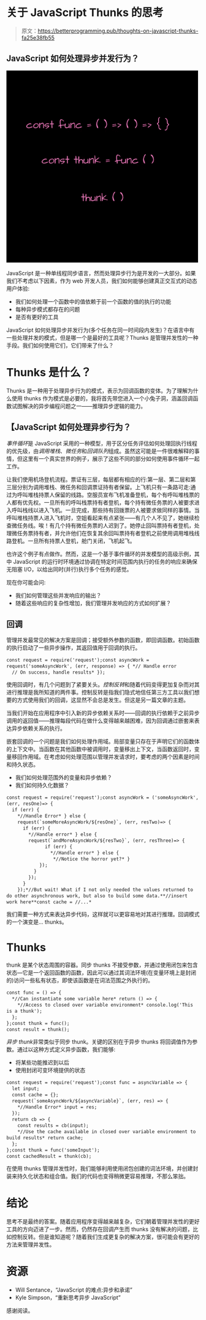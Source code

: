 # 关于 JavaScript Thunks 的思考

> 原文：<https://betterprogramming.pub/thoughts-on-javascript-thunks-fa25e38fb55>

## JavaScript 如何处理异步并发行为？

![](img/d606ed7b92127386b085465f4eecedac.png)

JavaScript 是一种单线程同步语言，然而处理异步行为是开发的一大部分。如果我们不考虑以下因素，作为 web 开发人员，我们如何能够创建真正交互式的动态用户体验:

*   我们如何处理一个函数中的值依赖于前一个函数的值的执行的功能
*   每种异步模式都存在的问题
*   是否有更好的工具

JavaScript 如何处理异步并发行为(多个任务在同一时间段内发生)？在语言中有一些处理并发的模式，但是哪一个是最好的工具呢？Thunks 是管理并发性的一种手段。我们如何使用它们，它们带来了什么？

# Thunks 是什么？

Thunks 是一种用于处理异步行为的模式，表示为回调函数的变体。为了理解为什么使用 thunks 作为模式是必要的，我将首先带您进入一个小兔子洞，涵盖回调函数试图解决的异步编程问题之一——推理异步逻辑的能力。

## 【JavaScript 如何处理异步行为？

*事件循环*是 JavaScript 采用的一种模型，用于区分任务评估如何处理回执行线程的优先级，由*调用堆栈*、*微任务*和*回调队列*组成。虽然这可能是一件很难解释的事情，但这里有一个真实世界的例子，展示了这些不同的部分如何使用事件循环一起工作。

让我们使用机场登机流程。票证有三层，每层都有相应的行:第一层、第二层和第三层分别为调用堆栈、微任务和回调票证持有者保留。上飞机只有一条路可走:通过为呼叫堆栈持票人保留的线路。空服员宣布飞机准备登机，每个有呼叫堆栈票的人都有优先权。一旦所有的呼叫栈票持有者登机，每个持有微任务票的人被要求进入呼叫栈线以进入飞机。一旦完成，那些持有回拨票的人被要求做同样的事情。当呼叫堆栈持票人进入飞机时，空姐看起来有点紧张——有几个人不见了，她继续检查微任务线。唉！有几个持有微任务票的人迟到了。她停止回叫票持有者登机，处理微任务票持有者，并允许他们在恢复其余回叫票持有者登机之前使用调用堆栈线路登机。一旦所有持票人登机，舱门关闭，飞机起飞。

也许这个例子有点做作。然而，这是一个基于事件循环的并发模型的高级示例，其中 JavaScript 的运行时环境通过协调在特定时间范围内执行的任务的响应来确保无阻塞 I/O，以给出同时(并行)执行多个任务的感觉。

现在你可能会问:

*   我们如何管理这些并发响应的输出？
*   随着这些响应的复杂性增加，我们管理并发响应的方式如何扩展？

## **回调**

管理并发最常见的解决方案是回调；接受额外参数的函数，即回调函数。初始函数的执行启动了一些异步操作，其返回值用于回调的执行。

```
const request = require('request');const asyncWork = request('someAsyncWork', (err, response) => { *// Handle error
  // On success, handle results* });
```

使用回调时，有几个问题到了紧要关头。*控制反转*和随着代码变得更加复杂而对其进行推理是我所知道的两件事。控制反转是指我们隐式地信任第三方工具以我们想要的方式使用我们的回调，这显然不会总是发生。但这是另一篇文章的主题。

当我们开始在应用程序中引入新的异步依赖关系时——回调的执行依赖于之前异步调用的返回值——推理每段代码在做什么变得越来越困难，因为回调通过嵌套来表达异步依赖关系的执行。

嵌套回调的一个问题是我们如何处理作用域。局部变量只存在于声明它们的函数体的上下文中。当函数在其他函数中被调用时，变量移出上下文，当函数返回时，变量移回作用域。在考虑如何处理范围以管理并发请求时，要考虑的两个因素是时间和持久状态。

*   我们如何处理范围外的变量和异步依赖？
*   我们如何持久化数据？

```
const request = require('request');const asyncWork = ('someAsyncWork', (err, resOne)=> {
  if (err) {
    *//Handle Error* } else {
    request(`someMoreAsyncWork/${resOne}`, (err, resTwo)=> {
      if (err) {
        *//Handle error* } else {
        request(`andMoreAsyncWork/${resTwo}`, (err, resThree)=> {
              if (err) {
                *//Handle error* } else {
                 *//Notice the horror yet?* }
            });
          }
        });
      }
    });*//But wait! What if I not only needed the values returned to do other asynchronous work, but also to build some data.**//insert work here**const cache = //...*
```

我们需要一种方式来表达异步代码，这样就可以更容易地对其进行推理。回调模式的一个演变是… thunks。

# **Thunks**

thunk 是某个状态周围的容器。同步 thunks 不接受参数，并通过使用闭包来包含状态—它是一个返回函数的函数，因此可以通过其词法环境(在变量环境上是封闭的)访问一些私有状态，即使该函数是在词法范围之外执行的。

```
const func = () => {
  *//Can instantiate some variable here* return () => {
    *//Access to closed over variable environment* console.log('This is a thunk');
  };
};const thunk = func();
const result = thunk();
```

*异步 thunk*非常类似于同步 thunk。关键的区别在于异步 thunks 将回调值作为参数。通过以这种方式定义异步函数，我们能够:

*   将某些功能推迟到以后
*   使用封闭可变环境提供的状态

```
const request = require('request');const func = asyncVariable => {
  let input;
  const cache = {};
  request(`someAsyncWork/${asyncVariable}`, (err, res) => {
    *//Handle Error* input = res;
  });
  return cb => {
    const results = cb(input);
    *//Use the cache available in closed over variable environment to      build results* return cache;
  };
};const thunk = func('someInput');
const cachedResult = thunk(cb);
```

在使用 thunks 管理并发性时，我们能够利用使用闭包创建的词法环境，并创建封装来持久化状态和组合值。我们的代码也变得稍微更容易推理，不那么笨拙。

# **结论**

思考不是最终的答案。随着应用程序变得越来越复杂，它们朝着管理并发性的更好工具的方向迈进了一步。然而，仍然存在回调产生而 thunks 没有解决的问题，比如控制反转。但是谁知道呢？随着我们生成更复杂的解决方案，很可能会有更好的方法来管理并发性。

# **资源**

*   Will Sentance，“JavaScript 的难点:异步和承诺”
*   Kyle Simpson，“重新思考异步 JavaScript”

感谢阅读。